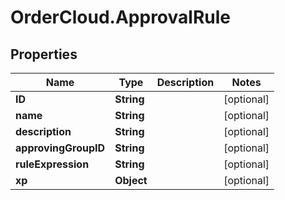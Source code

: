 # OrderCloud.ApprovalRule

## Properties
Name | Type | Description | Notes
------------ | ------------- | ------------- | -------------
**ID** | **String** |  | [optional] 
**name** | **String** |  | [optional] 
**description** | **String** |  | [optional] 
**approvingGroupID** | **String** |  | [optional] 
**ruleExpression** | **String** |  | [optional] 
**xp** | **Object** |  | [optional] 


